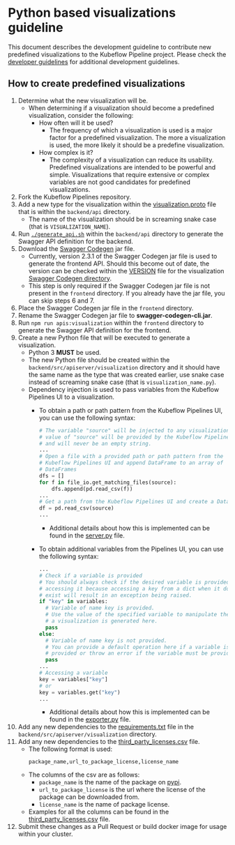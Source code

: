 # Python based visualizations guideline

This document describes the development guideline to contribute new predefined
visualizations to the Kubeflow Pipeline project. Please check the
[developer guidelines](https://github.com/kubeflow/pipelines/blob/master/developer_guide.md)
for additional development guidelines.

## How to create predefined visualizations

1. Determine what the new visualization will be.
    * When determining if a visualization should become a predefined
    visualization, consider the following:
        * How often will it be used?
            * The frequency of which a visualization is used is a major factor
            for a predefined visualization. The more a visualization is used,
            the more likely it should be a predefine visualization.
        * How complex is it?
            * The complexity of a visualization can reduce its usability.
            Predefined visualizations are intended to be powerful and simple.
            Visualizations that require extensive or complex variables are not
            good candidates for predefined visualizations. 
2. Fork the Kubeflow Pipelines repository.
3. Add a new type for the visualization within the [visualization.proto](https://github.com/kubeflow/pipelines/blob/master/backend/api/visualization.proto#L78)
file that is within the `backend/api` directory.
    * The name of the visualization should be in screaming snake case (that is
    `VISUALIZATION_NAME`).
4. Run [`./generate_api.sh`](https://github.com/kubeflow/pipelines/blob/master/backend/api/generate_api.sh)
within the `backend/api` directory to generate the Swagger API definition for
the backend.
5. Download the [Swagger Codegen](https://swagger.io/tools/swagger-codegen/)
jar file.
    * Currently, version 2.3.1 of the Swagger Codegen jar file is used to
    generate the frontend API. Should this become out of date, the version can
    be checked within the [VERSION](https://github.com/kubeflow/pipelines/blob/master/frontend/src/apis/visualization/.swagger-codegen/VERSION)
    file for the visualization [Swagger Codegen directory](https://github.com/kubeflow/pipelines/tree/master/frontend/src/apis/visualization/.swagger-codegen).
    * This step is only required if the Swagger Codegen jar file is not present
    in the `frontend` directory. If you already have the jar file, you can skip
    steps 6 and 7.
6. Place the Swagger Codegen jar file in the `frontend` directory.
7. Rename the Swagger Codegen jar file to **swagger-codegen-cli.jar**.
8. Run `npm run apis:visualization` within the `frontend` directory to generate
the Swagger API definition for the frontend.
9. Create a new Python file that will be executed to generate a visualization.
    * Python 3 **MUST** be used.
    * The new Python file should be created within the
    `backend/src/apiserver/visualization` directory and it should have the same
    name as the type that was created earlier, use snake case instead of
    screaming snake case (that is `visualization_name.py`).
    * Dependency injection is used to pass variables from the Kubeflow Pipelines
    UI to a visualization.
        * To obtain a path or path pattern from the Kubeflow Pipelines UI, you
        can use the following syntax:

            ```python
            # The variable "source" will be injected to any visualization. The
            # value of "source" will be provided by the Kubeflow Pipelines UI
            # and will never be an empty string.
            ...
            # Open a file with a provided path or path pattern from the
            # Kubeflow Pipelines UI and append DataFrame to an array of
            # DataFrames
            dfs = []
            for f in file_io.get_matching_files(source):
                dfs.append(pd.read_csv(f))
            ...
            # Get a path from the Kubeflow Pipelines UI and create a DataFrame
            df = pd.read_csv(source)
            ...
            ```
            * Additional details about how this is implemented can be found in
            the [server.py](https://github.com/kubeflow/pipelines/blob/master/backend/src/apiserver/visualization/server.py#L127)
            file.
        * To obtain additional variables from the Pipelines UI, you can use
        the following syntax:

            ```python
            ...
            # Check if a variable is provided
            # You should always check if the desired variable is provided before
            # accessing it because accessing a key from a dict when it does not
            # exist will result in an exception being raised.
            if "key" in variables:
              # Variable of name key is provided.
              # Use the value of the specified variable to manipulate the way
              # a visualization is generated here.
              pass
            else:
              # Variable of name key is not provided.
              # You can provide a default operation here if a variable is not
              # provided or throw an error if the variable must be provided.
              pass
            ...
            # Accessing a variable
            key = variables["key"]
            # or
            key = variables.get("key")
            ...
            ```
            * Additional details about how this is implemented can be found in
            the [exporter.py](https://github.com/kubeflow/pipelines/blob/master/backend/src/apiserver/visualization/exporter.py#L93)
            file.
10. Add any new dependencies to the [requirements.txt](https://github.com/kubeflow/pipelines/blob/master/backend/src/apiserver/visualization/requirements.txt)
file in the `backend/src/apiserver/visualization` directory.
11. Add any new dependencies to the [third_party_licenses.csv](https://github.com/kubeflow/pipelines/blob/master/backend/src/apiserver/visualization/third_party_licenses.csv)
file.
    * The following format is used:
        ```csv
        package_name,url_to_package_license,license_name
        ```
    * The columns of the csv are as follows:
        * `package_name` is the name of the package on [pypi](https://pypi.org/).
        * `url_to_package_license` is the url where the license of the package
        can be downloaded from.
        * `license_name` is the name of package license.
    * Examples for all the columns can be found in the [third_party_licenses.csv](https://github.com/kubeflow/pipelines/blob/master/backend/src/apiserver/visualization/third_party_licenses.csv)
    file.
12. Submit these changes as a Pull Request or build docker image for usage
within your cluster.